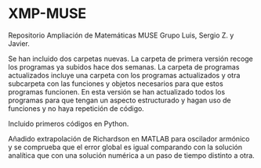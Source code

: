 # XMP-MUSE
Repositorio Ampliación de Matemáticas MUSE Grupo Luis, Sergio Z. y Javier.

Se han incluido dos carpetas nuevas. La carpeta de primera versión recoge los programas ya subidos hace dos semanas.
La carpeta de programas actualizados incluye una carpeta con los programas actualizados y otra subcarpeta con las funciones y objetos necesarios para que estos programas funcionen. En esta versión se han actualizado todos los programas para que tengan un aspecto estructurado y hagan uso de funciones y no haya repetición de código.

Incluido primeros códigos en Python. 

Añadido extrapolación de Richardson en MATLAB para oscilador armónico y se comprueba que el error global es igual comparando con la solución analítica que con una solución numérica a un paso de tiempo distinto a otra.
